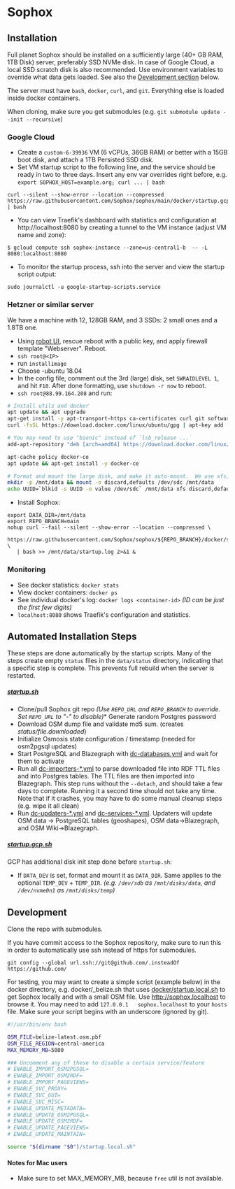 # Sophox

## Installation

Full planet Sophox should be installed on a sufficiently large (40+ GB RAM, 1TB Disk) server, preferably SSD NVMe disk.  In case of Google Cloud, a local SSD scratch disk is also recommended.  Use environment variables to override what data gets loaded.  See also the [Development section](#development) below.

The server must have `bash`, `docker`, `curl`, and `git`.  Everything else is loaded inside docker containers.

When cloning, make sure you get submodules (e.g. `git submodule update --init --recursive`)

### Google Cloud
* Create a `custom-6-39936` VM (6 vCPUs, 36GB RAM) or better with a 15GB boot disk, and attach a 1TB Persisted SSD disk.
* Set VM startup script to the following line, and the service should be ready in two to three days.  Insert any env var overrides right before, e.g. `export SOPHOX_HOST=example.org; curl ... | bash`
```
curl --silent --show-error --location --compressed https://raw.githubusercontent.com/Sophox/sophox/main/docker/startup.gcp.sh | bash
```

* You can view Traefik's dashboard with statistics and configuration at http://localhost:8080 by creating a tunnel to the VM instance (adjust VM name and zone):
```
$ gcloud compute ssh sophox-instance --zone=us-central1-b  -- -L 8080:localhost:8080
```

* To monitor the startup process, ssh into the server and view the startup script output:
```
sudo journalctl -u google-startup-scripts.service
```

### Hetzner or similar server

We have a machine with 12, 128GB RAM, and 3 SSDs: 2 small ones and a 1.8TB one.

* Using [robot UI](https://robot.your-server.de/), rescue reboot with a public key, and apply firewall template "Webserver". Reboot.
* `ssh root@<IP>`
* run `installimage`
* Choose -ubuntu 18.04
* In the config file, comment out the 3rd (large) disk, set `SWRAIDLEVEL 1`, and hit `F10`.  After done formatting, use `shutdown -r now` to reboot.
* `ssh root@88.99.164.208` and run:
```bash
# Install utils and docker
apt update && apt upgrade
apt-get install -y apt-transport-https ca-certificates curl git software-properties-common
curl -fsSL https://download.docker.com/linux/ubuntu/gpg | apt-key add -

# You may need to use "bionic" instead of `lsb_release ...` 
add-apt-repository "deb [arch=amd64] https://download.docker.com/linux/ubuntu $(lsb_release -cs) stable"

apt-cache policy docker-ce
apt update && apt-get install -y docker-ce

# Format and mount the large disk, and make it auto-mount.  We use xfs, but ext4 is fine too.
mkdir -p /mnt/data && mount -o discard,defaults /dev/sdc /mnt/data
echo UUID=`blkid -s UUID -o value /dev/sdc` /mnt/data xfs discard,defaults,nofail 0 2 | tee -a /etc/fstab
```

* Install Sophox:
```
export DATA_DIR=/mnt/data
export REPO_BRANCH=main
nohup curl --fail --silent --show-error --location --compressed \
   https://raw.githubusercontent.com/Sophox/sophox/${REPO_BRANCH}/docker/startup.planet.sh \
   | bash >> /mnt/data/startup.log 2>&1 &
```

### Monitoring
* See docker statistics:  `docker stats`
* View docker containers:  `docker ps`
* See individual docker's log:  `docker logs <container-id>` _(ID can be just the first few digits)_
* `localhost:8080` shows Traefik's configuration and statistics.

## Automated Installation Steps
These steps are done automatically by the startup scripts. Many of the steps create empty `status` files in the `data/status` directory, indicating that a specific step is complete. This prevents full rebuild when the server is restarted.


##### [startup.sh](docker/startup.sh)
* Clone/pull Sophox git repo _(Use `REPO_URL` and `REPO_BRANCH` to override. Set `REPO_URL` to "-" to disable)_* Generate random Postgres password
* Download OSM dump file and validate md5 sum. (creates _status/file.downloaded_)
* Initialize Osmosis state configuration / timestamp (needed for osm2pgsql updates)
* Start PostgreSQL and Blazegraph with [dc-databases.yml](docker/dc-databases.yml) and wait for them to activate
* Run all [dc-importers-*.yml](docker/) to parse downloaded file into RDF TTL files and into Postgres tables. The TTL files are then imported into Blazegraph.  This step runs without the `--detach`, and should take a few days to complete.  Running it a second time should not take any time. Note that if it crashes, you may have to do some manual cleanup steps (e.g. wipe it all clean)
* Run [dc-updaters-*.yml](docker/) and [dc-services-*.yml](docker/). Updaters will update OSM data -> PostgreSQL tables (geoshapes), OSM data->Blazegraph, and OSM Wiki->Blazegraph. 

##### [startup.gcp.sh](docker/startup.gcp.sh)
GCP has additional disk init step done before `startup.sh`:
* If `DATA_DEV` is set, format and mount it as `DATA_DIR`.  Same applies to the optional `TEMP_DEV` + `TEMP_DIR`. _(e.g. `/dev/sdb`  as `/mnt/disks/data`, and `/dev/nvme0n1` as `/mnt/disks/temp`)_

## Development

Clone the repo with submodules.

If you have commit access to the Sophox repository, make sure to run this in order to automatically use ssh instead of https for submodules.
```
git config --global url.ssh://git@github.com/.insteadOf https://github.com/
```

For testing, you may want to create a simple script (example below) in the docker directory, e.g. docker/_belize.sh that uses [docker/startup.local.sh](docker/startup.local.sh) to get Sophox locally and with a small OSM file.   Use  http://sophox.localhost  to browse it. You may need to add `127.0.0.1   sophox.localhost` to your `hosts` file.  Make sure your script begins with an underscore (ignored by git).

```bash
#!/usr/bin/env bash

OSM_FILE=belize-latest.osm.pbf
OSM_FILE_REGION=central-america
MAX_MEMORY_MB=5000

### Uncomment any of these to disable a certain service/feature
# ENABLE_IMPORT_OSM2PGSQL=
# ENABLE_IMPORT_OSM2RDF=
# ENABLE_IMPORT_PAGEVIEWS=
# ENABLE_SVC_PROXY=
# ENABLE_SVC_GUI=
# ENABLE_SVC_MISC=
# ENABLE_UPDATE_METADATA=
# ENABLE_UPDATE_OSM2PGSQL=
# ENABLE_UPDATE_OSM2RDF=
# ENABLE_UPDATE_PAGEVIEWS=
# ENABLE_UPDATE_MAINTAIN=

source "$(dirname "$0")/startup.local.sh"
```


#### Notes for Mac users
* Make sure to set MAX_MEMORY_MB, because `free` util is not available.
